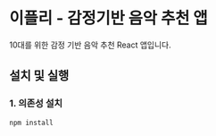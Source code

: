 # 이플리 - 감정기반 음악 추천 앱

10대를 위한 감정 기반 음악 추천 React 앱입니다.

## 설치 및 실행

### 1. 의존성 설치
```bash
npm install